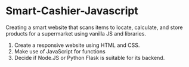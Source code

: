 # Smart-Cashier-Javascript
Creating a smart website that scans items to locate, calculate, and store products for a supermarket using vanilla JS and libraries.

1. Create a responsive website using HTML and CSS.
2. Make use of JavaScript for functions
3. Decide if Node.JS or Python Flask is suitable for its backend.
